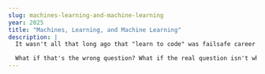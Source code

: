 ```yaml
---
slug: machines-learning-and-machine-learning
year: 2025
title: "Machines, Learning, and Machine Learning"
description: |
  It wasn't all that long ago that "learn to code" was failsafe career advice, and whether you were studying for a university degree, enrolling in a coding bootcamp or just hacking on open source, the prospect of a well-paid job at the end of it was all the motivation you needed... well, times change. Whether you're looking for your first tech job or your next consulting contract, it's tough out there, and naturally, people are asking "what should I be learning next?"

  What if that's the wrong question? What if the real question isn't what you learn, but how you learn it - and how to get started? Let's talk about motivation. Let's talk about all the wonderful tools and systems out there that make it easier than it's ever been to start exploring new languages and platforms, from Copilot and ChatGPT, to cloud IDEs and IOT microcontrollers. Let's talk about the all-important difference between programs and products; about the challenges of going from "hey, it works on my machine" to something customers will actually pay for. We’ll find out why open source projects succeed where well-funded corporate projects fail, why are there so many JavaScript frameworks – and why you’re still sitting up writing code at 3am, even though you know you have work in the morning.
--- 
```

